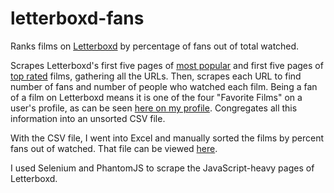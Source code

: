 # letterboxd-fans
Ranks films on <a href = "http://letterboxd.com">Letterboxd</a> by percentage of fans out of total watched.

Scrapes Letterboxd's first five pages of <a href = "http://letterboxd.com/films/popular/">most popular</a> and first five pages of <a href = "http://letterboxd.com/films/by/rating/">top rated</a> films, gathering all the URLs.
Then, scrapes each URL to find number of fans and number of people who watched each film.
Being a fan of a film on Letterboxd means it is one of the four "Favorite Films" on a user's profile, as can be seen <a href = "http://letterboxd.com/alda/">here on my profile</a>.
Congregates all this information into an unsorted CSV file.

With the CSV file, I went into Excel and manually sorted the films by percent fans out of watched. That file can be viewed <a href = "https://docs.google.com/spreadsheets/d/1uAvvD6t5Kl_w8uZs47fj9abIOpcKBO4aQhLUbP19inU/edit?usp=sharing">here</a>.

I used Selenium and PhantomJS to scrape the JavaScript-heavy pages of Letterboxd.
